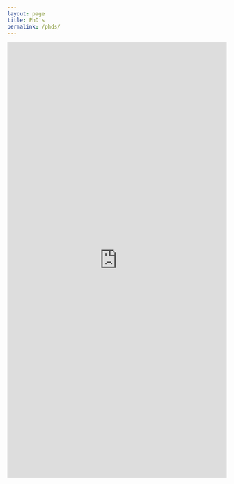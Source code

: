 ```yaml
---
layout: page
title: PhD's
permalink: /phds/
---
```



<iframe src="https://biblio.ugent.be/publication?embed=1&amp;sort=year.desc&amp;q=classification+exact+D1&amp;q=promoter+exact+801001645926+or+promoter+exact+801001658656+or+promoter+exact+802000711469+or+promoter+exact+802003170421+or+promoter+exact+802001681671+or+promoter+exact+802001753615" style="max-width: 100%; max-height: 1000px;" width="100%" height="1000" frameborder="0"></iframe>
